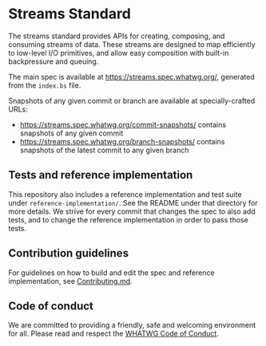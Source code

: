 # Streams Standard

The streams standard provides APIs for creating, composing, and consuming streams of data. These streams are designed to map efficiently to low-level I/O primitives, and allow easy composition with built-in backpressure and queuing.

The main spec is available at https://streams.spec.whatwg.org/, generated from the `index.bs` file.

Snapshots of any given commit or branch are available at specially-crafted URLs:

- https://streams.spec.whatwg.org/commit-snapshots/ contains snapshots of any given commit
- https://streams.spec.whatwg.org/branch-snapshots/ contains snapshots of the latest commit to any given branch

## Tests and reference implementation

This repository also includes a reference implementation and test suite under `reference-implementation/`. See the README under that directory for more details. We strive for every commit that changes the spec to also add tests, and to change the reference implementation in order to pass those tests.

## Contribution guidelines

For guidelines on how to build and edit the spec and reference implementation, see [Contributing.md](Contributing.md).

## Code of conduct

We are committed to providing a friendly, safe and welcoming environment for all. Please read and respect the [WHATWG Code of Conduct](https://whatwg.org/code-of-conduct).
